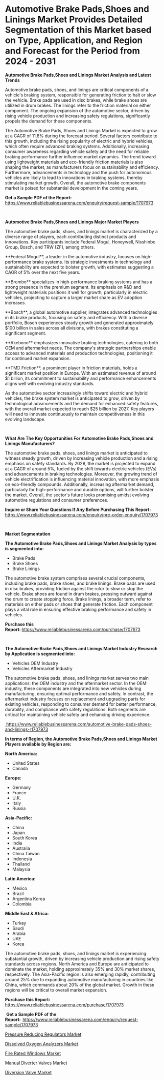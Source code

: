 <p><h1>Automotive Brake Pads,Shoes and Linings Market Provides Detailed Segmentation of this Market based on Type, Application, and Region and Forecast for the Period from 2024 - 2031</h1></p><p><strong>Automotive Brake Pads,Shoes and Linings Market Analysis and Latest Trends</strong></p>
<p><p>Automotive brake pads, shoes, and linings are critical components of a vehicle's braking system, responsible for generating friction to halt or slow the vehicle. Brake pads are used in disc brakes, while brake shoes are utilized in drum brakes. The linings refer to the friction material on either component. The ongoing expansion of the automotive sector, driven by rising vehicle production and increasing safety regulations, significantly propels the demand for these components.</p><p>The Automotive Brake Pads, Shoes and Linings Market is expected to grow at a CAGR of 11.8% during the forecast period. Several factors contribute to this growth, including the rising popularity of electric and hybrid vehicles, which often require advanced braking systems. Additionally, increasing consumer awareness regarding vehicle safety and the need for reliable braking performance further influence market dynamics. The trend toward using lightweight materials and eco-friendly friction materials is also shaping the market, as manufacturers focus on sustainability and efficiency. Furthermore, advancements in technology and the push for autonomous vehicles are likely to lead to innovations in braking systems, thereby stimulating market growth. Overall, the automotive brake components market is poised for substantial development in the coming years.</p></p>
<p><strong>Get a Sample PDF of the Report:&nbsp;</strong> <a href="https://www.reliablebusinessarena.com/enquiry/request-sample/1707973?utm_campaign=1841&utm_medium=2&utm_source=Github&utm_content=ia&utm_term=18122024&utm_id=automotive-brake-padsshoes-and-linings">https://www.reliablebusinessarena.com/enquiry/request-sample/1707973</a></p>
<p>&nbsp;</p>
<p><strong>Automotive Brake Pads,Shoes and Linings Major Market Players</strong></p>
<p><p>The automotive brake pads, shoes, and linings market is characterized by a diverse range of players, each contributing distinct products and innovations. Key participants include Federal Mogul, Honeywell, Nisshinbo Group, Bosch, and TRW (ZF), among others.  </p><p>**Federal Mogul**, a leader in the automotive industry, focuses on high-performance brake systems. Its strategic investments in technology and sustainability are expected to bolster growth, with estimates suggesting a CAGR of 5% over the next five years.</p><p>**Brembo** specializes in high-performance braking systems and has a strong presence in the premium segment. Its emphasis on R&D and lightweight materials positions it well for growth, particularly in electric vehicles, projecting to capture a larger market share as EV adoption increases.</p><p>**Bosch**, a global automotive supplier, integrates advanced technologies in its brake products, focusing on safety and efficiency. With a diverse portfolio, Bosch experiences steady growth and generated approximately $100 billion in sales across all divisions, with brakes constituting a significant segment.</p><p>**Akebono** emphasizes innovative braking technologies, catering to both OEM and aftermarket needs. The company's strategic partnerships enable access to advanced materials and production technologies, positioning it for continued market expansion.</p><p>**TMD Friction**, a prominent player in friction materials, holds a significant market position in Europe. With an estimated revenue of around $1 billion, its commitment to sustainability and performance enhancements aligns well with evolving industry standards.</p><p>As the automotive sector increasingly shifts toward electric and hybrid vehicles, the brake system market is anticipated to grow, driven by technological advancements and the demand for enhanced safety features, with the overall market expected to reach $25 billion by 2027. Key players will need to innovate continuously to maintain competitiveness in this evolving landscape.</p></p>
<p>&nbsp;</p>
<p><strong>What Are The Key Opportunities For Automotive Brake Pads,Shoes and Linings Manufacturers?</strong></p>
<p><p>The automotive brake pads, shoes, and linings market is anticipated to witness steady growth, driven by increasing vehicle production and a rising emphasis on safety standards. By 2028, the market is projected to expand at a CAGR of around 5%, fueled by the shift towards electric vehicles (EVs) and advancements in braking technologies. Moreover, the growing trend of vehicle electrification is influencing material innovation, with more emphasis on eco-friendly compounds. Additionally, increasing aftermarket demand, particularly for high-performance and durable options, will further bolster the market. Overall, the sector's future looks promising amidst evolving automotive regulations and consumer preferences.</p></p>
<p><strong>Inquire or Share Your Questions If Any Before Purchasing This Report:</strong> <a href="https://www.reliablebusinessarena.com/enquiry/pre-order-enquiry/1707973?utm_campaign=1841&utm_medium=2&utm_source=Github&utm_content=ia&utm_term=18122024&utm_id=automotive-brake-padsshoes-and-linings">https://www.reliablebusinessarena.com/enquiry/pre-order-enquiry/1707973</a></p>
<p>&nbsp;</p>
<p><strong>Market Segmentation</strong></p>
<p><strong>The Automotive Brake Pads,Shoes and Linings Market Analysis by types is segmented into:</strong></p>
<p><ul><li>Brake Pads</li><li>Brake Shoes</li><li>Brake Linings</li></ul></p>
<p><p>The automotive brake system comprises several crucial components, including brake pads, brake shoes, and brake linings. Brake pads are used in disc brakes, providing friction against the rotor to slow or stop the vehicle. Brake shoes are found in drum brakes, pressing outward against the drum to create stopping force. Brake linings, a broader term, refer to materials on either pads or shoes that generate friction. Each component plays a vital role in ensuring effective braking performance and safety in vehicles.</p></p>
<p><strong>Purchase this Report:&nbsp;</strong><a href="https://www.reliablebusinessarena.com/purchase/1707973?utm_campaign=1841&utm_medium=2&utm_source=Github&utm_content=ia&utm_term=18122024&utm_id=automotive-brake-padsshoes-and-linings">https://www.reliablebusinessarena.com/purchase/1707973</a></p>
<p>&nbsp;</p>
<p><strong>The Automotive Brake Pads,Shoes and Linings Market Industry Research by Application is segmented into:</strong></p>
<p><ul><li>Vehicles OEM Industry</li><li>Vehicles Aftermarket Industry</li></ul></p>
<p><p>The automotive brake pads, shoes, and linings market serves two main applications: the OEM industry and the aftermarket sector. In the OEM industry, these components are integrated into new vehicles during manufacturing, ensuring optimal performance and safety. In contrast, the aftermarket industry focuses on replacement and upgrading parts for existing vehicles, responding to consumer demand for better performance, durability, and compliance with safety regulations. Both segments are critical for maintaining vehicle safety and enhancing driving experience.</p></p>
<p><a href="https://www.reliablebusinessarena.com/automotive-brake-pads-shoes-and-linings-r1707973?utm_campaign=1841&utm_medium=2&utm_source=Github&utm_content=ia&utm_term=18122024&utm_id=automotive-brake-padsshoes-and-linings">&nbsp;https://www.reliablebusinessarena.com/automotive-brake-pads-shoes-and-linings-r1707973</a></p>
<p><strong>In terms of Region, the Automotive Brake Pads,Shoes and Linings Market Players available by Region are:</strong></p>
<p>
    <p> <strong> North America: </strong>
        <ul>
            <li>United States</li>
            <li>Canada</li>
        </ul>
        </p> 
    <p> <strong> Europe: </strong>
        <ul>
            <li>Germany</li>
            <li>France</li>
            <li>U.K.</li>
            <li>Italy</li>
            <li>Russia</li>
        </ul>
        </p> 
    <p> <strong> Asia-Pacific: </strong>
        <ul>
            <li>China</li>
            <li>Japan</li>
            <li>South Korea</li>
            <li>India</li>
            <li>Australia</li>
            <li>China Taiwan</li>
            <li>Indonesia</li>
            <li>Thailand</li>
            <li>Malaysia</li>
        </ul>
        </p> 
    <p> <strong> Latin America: </strong>
        <ul>
            <li>Mexico</li>
            <li>Brazil</li>
            <li>Argentina Korea</li>
            <li>Colombia</li>
        </ul>
        </p> 
    <p> <strong> Middle East & Africa: </strong>
        <ul>
            <li>Turkey</li>
            <li>Saudi</li>
            <li>Arabia</li>
            <li>UAE</li>
            <li>Korea</li>
        </ul>
    </p>
    </p>
<p><p>The automotive brake pads, shoes, and linings market is experiencing substantial growth, driven by increasing vehicle production and rising safety standards across regions. North America and Europe are anticipated to dominate the market, holding approximately 35% and 30% market shares, respectively. The Asia-Pacific region is also emerging rapidly, contributing around 25% due to expanding automotive manufacturing in countries like China, which commands about 20% of the global market. Growth in these regions will be critical to overall market expansion.</p></p>
<p><strong>Purchase this Report: </strong><a href="https://www.reliablebusinessarena.com/purchase/1707973?utm_campaign=1841&utm_medium=2&utm_source=Github&utm_content=ia&utm_term=18122024&utm_id=automotive-brake-padsshoes-and-linings">https://www.reliablebusinessarena.com/purchase/1707973</a></p>
<p>&nbsp;<strong>Get a Sample PDF of the Report:&nbsp;&nbsp;</strong><a href="https://www.reliablebusinessarena.com/enquiry/request-sample/1707973?utm_campaign=1841&utm_medium=2&utm_source=Github&utm_content=ia&utm_term=18122024&utm_id=automotive-brake-padsshoes-and-linings">https://www.reliablebusinessarena.com/enquiry/request-sample/1707973</a></p>
<p><strong></strong></p>
<p><p><a href="https://www.linkedin.com/pulse/comprehensive-evaluation-pressure-reducing-regulators-market-size-llkle?utm_campaign=1841&utm_medium=2&utm_source=Github&utm_content=ia&utm_term=18122024&utm_id=automotive-brake-padsshoes-and-linings">Pressure Reducing Regulators Market</a></p><p><a href="https://www.linkedin.com/pulse/dissolved-oxygen-analyzers-market-forecast-2024-2031-trends-insights-grfgf?utm_campaign=1841&utm_medium=2&utm_source=Github&utm_content=ia&utm_term=18122024&utm_id=automotive-brake-padsshoes-and-linings">Dissolved Oxygen Analyzers Market</a></p><p><a href="https://www.linkedin.com/pulse/investing-fire-rated-windows-market-trends-leading-products-iyj5f?utm_campaign=1841&utm_medium=2&utm_source=Github&utm_content=ia&utm_term=18122024&utm_id=automotive-brake-padsshoes-and-linings">Fire Rated Windows Market</a></p><p><a href="https://www.linkedin.com/pulse/thorough-analysis-manual-diverter-valves-market-size-projected-7os9f?utm_campaign=1841&utm_medium=2&utm_source=Github&utm_content=ia&utm_term=18122024&utm_id=automotive-brake-padsshoes-and-linings">Manual Diverter Valves Market</a></p><p><a href="https://www.linkedin.com/pulse/in-depth-understanding-diversion-valve-market-size-growth-cagr-4d6qf?utm_campaign=1841&utm_medium=2&utm_source=Github&utm_content=ia&utm_term=18122024&utm_id=automotive-brake-padsshoes-and-linings">Diversion Valve Market</a></p></p>